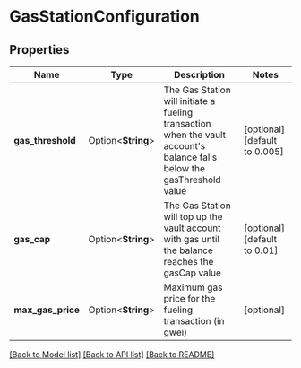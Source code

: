 # GasStationConfiguration

## Properties

Name | Type | Description | Notes
------------ | ------------- | ------------- | -------------
**gas_threshold** | Option<**String**> | The Gas Station will initiate a fueling transaction when the vault account's balance falls below the gasThreshold value | [optional][default to 0.005]
**gas_cap** | Option<**String**> | The Gas Station will top up the vault account with gas until the balance reaches the gasCap value | [optional][default to 0.01]
**max_gas_price** | Option<**String**> | Maximum gas price for the fueling transaction (in gwei) | [optional]

[[Back to Model list]](../README.md#documentation-for-models) [[Back to API list]](../README.md#documentation-for-api-endpoints) [[Back to README]](../README.md)



